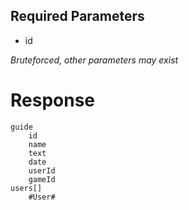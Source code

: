 ## Required Parameters
- id

_Bruteforced, other parameters may exist_

# Response
```
guide
    id
    name
    text
    date
    userId
    gameId
users[]
    #User#
```